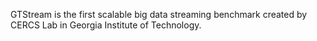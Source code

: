 GTStream is the first scalable big data streaming benchmark created by CERCS Lab in Georgia Institute of Technology.